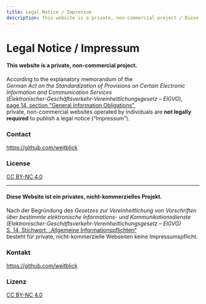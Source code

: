 ```yaml
---
title: Legal Notice / Impressum
description: This website is a private, non-commercial project / Diese Website ist ein privates, nicht-kommerzielles Projekt
---
```


# Legal Notice / Impressum

#### This website is a private, non-commercial project.

According to the explanatory memorandum of the  
*German Act on the Standardization of Provisions on Certain Electronic Information and Communication Services*  
(*Elektronischer-Geschäftsverkehr-Vereinheitlichungsgesetz – ElGVG*),  
[page 14, section "General Information Obligations"](http://dipbt.bundestag.de/dip21/btd/16/030/1603078.pdf#page=14),  
private, non-commercial websites operated by individuals are **not legally required** to publish a legal notice (“Impressum”).

### Contact

https://github.com/weitblick

### License

<a href="http://creativecommons.org/licenses/by-nc/4.0/?ref=chooser-v1" target="_blank" rel="license noopener noreferrer">CC BY-NC 4.0</a>

---

#### Diese Website ist ein privates, nicht-kommerzielles Projekt.

Nach der Begründung des *Gesetzes zur Vereinheitlichung von Vorschriften*  
*über bestimmte elektronische Informations- und Kommunikationsdienste*  
*(Elektronischer-Geschäftsverkehr-Vereinheitlichungsgesetz – ElGVG)*  
[S. 14, Stichwort: „Allgemeine Informationspflichten“](http://dipbt.bundestag.de/dip21/btd/16/030/1603078.pdf#page=14)  
besteht für private, nicht-kommerzielle Webseiten keine Impressumspflicht.

### Kontakt

https://github.com/weitblick

### Lizenz

<a href="http://creativecommons.org/licenses/by-nc/4.0/?ref=chooser-v1" target="_blank" rel="license noopener noreferrer">CC BY-NC 4.0</a>